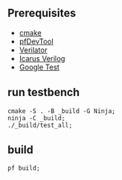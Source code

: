 ## Prerequisites

- [cmake](https://cmake.org/)
- [pfDevTool](https://codeberg.org/DidierMalenfant/pfDevTools)
- [Verilator](https://www.veripool.org/verilator/)
- [Icarus Verilog](https://github.com/steveicarus/iverilog)
- [Google Test](https://google.github.io/googletest/)

## run testbench

```
cmake -S . -B _build -G Ninja;
ninja -C _build;
./_build/test_all;
```

## build

```
pf build;
```
